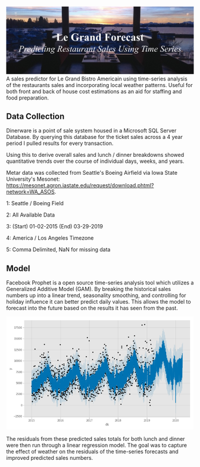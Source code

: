 ![Title Image](data/le-grand-title.png "Le Grand Forecast")
A sales predictor for Le Grand Bistro Americain using time-series analysis of the restaurants sales and incorporating local weather patterns. Useful for both front and back of house cost estimations as an aid for staffing and food preparation.

## Data Collection
Dinerware is a point of sale system housed in a Microsoft SQL Server Database. By querying this database for the ticket sales across a 4 year period I pulled results for every transaction. 

Using this to derive overall sales and lunch / dinner breakdowns showed quantitative trends over the course of individual days, weeks, and years.

Metar data was collected from Seattle's Boeing Airfield via Iowa State University's Mesonet: <url>https://mesonet.agron.iastate.edu/request/download.phtml?network=WA_ASOS</url>.

1:    Seattle / Boeing Field

2:    All Available Data

3:    (Start)   01-02-2015 
      (End)   03-29-2019

4:    America / Los Angeles Timezone

5:    Comma Delimited, 
      NaN for missing data


## Model

Facebook Prophet is a open source time-series analysis tool which utilizes a Generalized Additive Model (GAM). By breaking the historical sales numbers up into a linear trend, seasonality smoothing, and controlling for holiday influence it can better predict daily values. This allows the model to forecast into the future based on the results it has seen from the past. 

![Dinner Forecast Model](data/dinner-forecast.png "Dinner Forecast Model")

The residuals from these predicted sales totals for both lunch and dinner were then run through a linear regression model. The goal was to capture the effect of weather on the residuals of the time-series forecasts and improved predicted sales numbers.